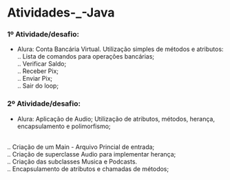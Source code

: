 # Atividades-_-Java

### 1º Atividade/desafio:
 - Alura: Conta Bancária Virtual.
   Utilização simples de métodos e atributos:
   <br />
   .. Lista de comandos para operações bancárias;
   <br />
   .. Verificar Saldo;
   <br />
   .. Receber Pix;
   <br />
   .. Enviar Pix;
   <br />
   .. Sair do loop;
  
### 2º Atividade/desafio:
- Alura: Aplicação de Audio;
Utilização de atributos, métodos, herança, encapsulamento e polimorfismo;
<br />
.. Criação de um Main - Arquivo Princial de entrada;
  <br />
.. Criação de superclasse Audio para implementar herança;
  <br />
.. Criação das subclasses Musica e Podcasts.
  <br />
.. Encapsulamento de atributos e chamadas de métodos;
